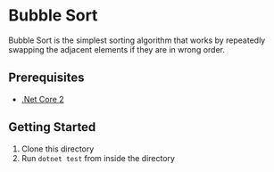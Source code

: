 # Bubble Sort
Bubble Sort is the simplest sorting algorithm that works by repeatedly swapping the adjacent elements if they are in wrong order.

## Prerequisites
- [.Net Core 2](https://www.microsoft.com/net/download/)

## Getting Started 
1. Clone this directory
2. Run `dotnet test` from inside the directory